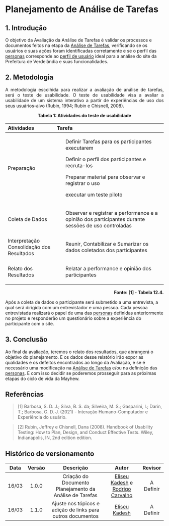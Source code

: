 # Planejamento de Análise de Tarefas

## 1. Introdução

O objetivo da Avaliação da Análise de Tarefas é validar os processos e documentos feitos na etapa da [Análise de Tarefas](../02-Perfil-Persona-Analise/AnaliseTarefas.md), verificando se os usuários e suas ações foram identificadas corretamente e se o perfil das [personas](../02-Perfil-Persona-Analise/Personas.md) corresponde ao [perfil de usuário](../02-Perfil-Persona-Analise/PerfilUsuario.md) ideal para a análise do site da Prefeitura de Verdelândia e suas funcionalidades.

## 2. Metodologia

<p align="justify">
A metodologia escolhida para realizar a avaliação de análise de tarefas, será o teste de usabilidade. O teste de usabilidade visa a avaliar a usabilidade de um sistema interativo a partir de experiências de uso dos seus usuários-alvo (Rubin, 1994; Rubin e Chisnell, 2008).
</p>

<p align="center"><b>
Tabela 1: Atividades do teste de usabilidade
</b></p>

Atividades | Tarefa
:--------- | :----
Preparação | <ul>Definir Tarefas para os participantes executarem</ul><ul>Definir o perfil dos participantes e recruta-los</ul><ul>Preparar material para observar e registrar o uso</ul><ul>executar um teste piloto</ul>
Coleta de Dados | <ul>Observar e registrar a performance e a opinião dos participantes durante sessões de uso controladas</ul>
Interpretação<br>Consolidação dos Resultados | <ul>Reunir, Contabilizar e Sumarizar os dados coletados dos participantes</ul>
Relato dos Resultados | <ul>Relatar a performance e opinião dos participantes</ul>

<p align="right"><b>
Fonte: [1] - Tabela 12.4.
</b></p>


Após a coleta de dados o participante será submetido a uma entrevista, a qual será dirigida com um entrevistador e uma pessoa. Cada pessoa entrevistada realizará o papel de uma das [personas](../02-Perfil-Persona-Analise/Personas.md) definidas anteriormente no projeto e responderão um questionário sobre a experiência do participante com o site.


## 3. Conclusão

Ao final da avaliação, teremos o relato dos resultados, que abrangerá o objetivo do planejamento. E os dados desse relatório irão expor as qualidades e os defeitos encontrados ao longo da Avaliação, e se é necessário uma modificação na [Análise de Tarefas](../02-Perfil-Persona-Analise/AnaliseHierarquica.md) e/ou na definição das [personas](../02-Perfil-Persona-Analise/Personas.md). E com isso decidir se poderemos prosseguir para as próximas etapas do ciclo de vida da Mayhew.
 
## Referências

> [1] Barbosa, S. D. J.; Silva, B. S. da; Silveira, M. S.; Gasparini, I.; Darin, T.; Barbosa, G. D. J. (2021) - Interação Humano-Computador e Experiência do usuário.

> [2] Rubin, Jeffrey e Chisnell, Dana (2008). Handbook of Usability Testing: How to Plan, Design, and Conduct Effective Tests. Wiley, Indianapolis, IN, 2nd edition edition.


## Histórico de versionamento
| Data  | Versão | Descrição | Autor | Revisor |
| :--:  | :----: | :-------: | :---: | :-----: |
| 16/03 | 1.0.0 | Criação do Documento Planejamento da Análise de Tarefas | [Eliseu Kadesh](https://github.com/eliseukadesh67) e [Rodrigo Carvalho](https://github.com/Rocsantos) | A Definir
| 16/03 | 1.1.0 | Ajuste nos tópicos e adição de links para outros documentos | [Eliseu Kadesh](https://github.com/eliseukadesh67) | A Definir

